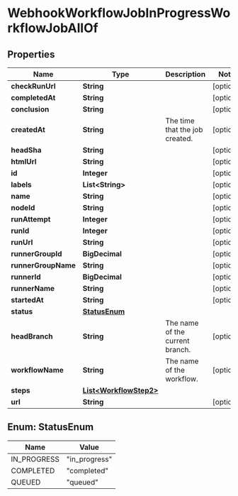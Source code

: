 

# WebhookWorkflowJobInProgressWorkflowJobAllOf


## Properties

| Name | Type | Description | Notes |
|------------ | ------------- | ------------- | -------------|
|**checkRunUrl** | **String** |  |  [optional] |
|**completedAt** | **String** |  |  [optional] |
|**conclusion** | **String** |  |  [optional] |
|**createdAt** | **String** | The time that the job created. |  [optional] |
|**headSha** | **String** |  |  [optional] |
|**htmlUrl** | **String** |  |  [optional] |
|**id** | **Integer** |  |  [optional] |
|**labels** | **List&lt;String&gt;** |  |  [optional] |
|**name** | **String** |  |  [optional] |
|**nodeId** | **String** |  |  [optional] |
|**runAttempt** | **Integer** |  |  [optional] |
|**runId** | **Integer** |  |  [optional] |
|**runUrl** | **String** |  |  [optional] |
|**runnerGroupId** | **BigDecimal** |  |  [optional] |
|**runnerGroupName** | **String** |  |  [optional] |
|**runnerId** | **BigDecimal** |  |  [optional] |
|**runnerName** | **String** |  |  [optional] |
|**startedAt** | **String** |  |  [optional] |
|**status** | [**StatusEnum**](#StatusEnum) |  |  |
|**headBranch** | **String** | The name of the current branch. |  [optional] |
|**workflowName** | **String** | The name of the workflow. |  [optional] |
|**steps** | [**List&lt;WorkflowStep2&gt;**](WorkflowStep2.md) |  |  |
|**url** | **String** |  |  [optional] |



## Enum: StatusEnum

| Name | Value |
|---- | -----|
| IN_PROGRESS | &quot;in_progress&quot; |
| COMPLETED | &quot;completed&quot; |
| QUEUED | &quot;queued&quot; |



